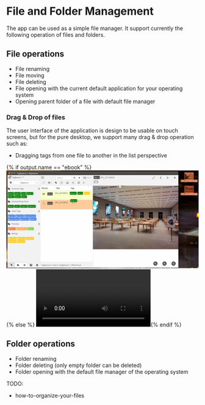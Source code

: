 # File and Folder Management

The app can be used as a simple file manager. It support currently the following operation of files and folders.

## File operations

* File renaming
* File moving
* File deleting
* File opening with the current default application for your operating system
* Opening parent folder of a file with default file manager

### Drag & Drop of files

The user interface of the application is design to be usable on touch screens, but for the pure desktop, we support many drag & drop operation such as:

* Dragging tags from one file to another in the list perspective

{% if output.name == "ebook" %}![tagspaces drag and drop support](/media/tagspaces-drag-drop.png){% else %}
<video src="/media/tagspaces-drag-drop.mp4" autoplay="true" loop="true"></video>{% endif %}

## Folder operations

* Folder renaming
* Folder deleting (only empty folder can be deleted)
* Folder opening with the default file manager of the operating system


TODO:

* how-to-organize-your-files